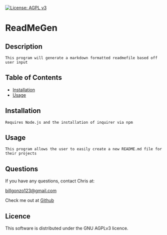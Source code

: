 
[![License: AGPL v3](https://img.shields.io/badge/License-AGPL_v3-blue.svg)](https://www.gnu.org/licenses/agpl-3.0)
# ReadMeGen

## Description
    This program will generate a markdown formatted readmefile based off user input 


## Table of Contents  
    
* [Installation](#installation)
* [Usage](#usage)


## Installation
    Requires Node.js and the installation of inquirer via npm
         

## Usage
    This program allows the user to easily create a new README.md file for their projects
           
## Questions

If you have any questions, contact Chris at:

[billgonzo123@gmail.com](mailto:billgonzo123@gmail.com)

Check me out at [Github](https://github.com/chrisKurz098)


## Licence
This software is distributed under the GNU AGPLv3 licence.
